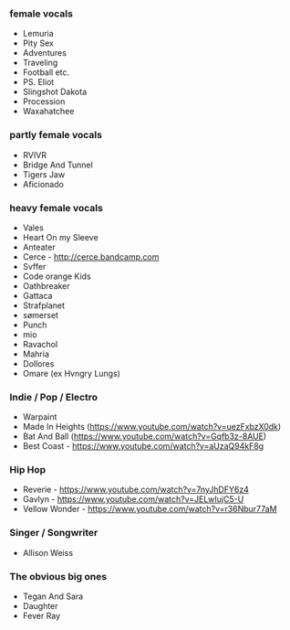 ### female vocals

- Lemuria
- Pity Sex
- Adventures
- Traveling
- Football etc.
- PS. Eliot
- Slingshot Dakota
- Procession
- Waxahatchee

### partly female vocals

- RVIVR
- Bridge And Tunnel
- Tigers Jaw
- Aficionado

### heavy female vocals

- Vales
- Heart On my Sleeve
- Anteater
- Cerce - http://cerce.bandcamp.com
- Svffer
- Code orange Kids
- Oathbreaker
- Gattaca
- Strafplanet
- sømerset
- Punch
- mio
- Ravachol
- Mahria
- Dollores
- Omare (ex Hvngry Lungs)

### Indie / Pop / Electro

- Warpaint
- Made In Heights (https://www.youtube.com/watch?v=uezFxbzX0dk)
- Bat And Ball (https://www.youtube.com/watch?v=Gqfb3z-8AUE)
- Best Coast - https://www.youtube.com/watch?v=aUzaQ94kF8g

### Hip Hop

- Reverie - https://www.youtube.com/watch?v=7nyJhDFY6z4
- Gavlyn - https://www.youtube.com/watch?v=JELwIujC5-U
- Vellow Wonder - https://www.youtube.com/watch?v=r36Nbur77aM

### Singer / Songwriter

- Allison Weiss

### The obvious big ones

- Tegan And Sara
- Daughter
- Fever Ray

